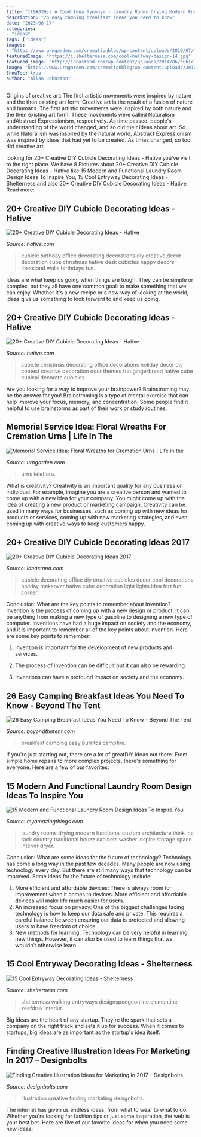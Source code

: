 ```yaml
---
title: "It&#039;s A Good Idea Synonym - Laundry Rooms Drying Modern Functional Custom Architecture Think Inc Rack Country Traditional Houzz Cabinets Washer Inspire Storage Space Interior Dryer"
description: "26 easy camping breakfast ideas you need to know"
date: "2023-06-17"
categories:
- "ideas"
tags: ["ideas"]
images:
- "https://www.urngarden.com/cremationblog/wp-content/uploads/2010/07/tfurn2.jpg"
featuredImage: "https://i.shelterness.com/cool-hallway-design-14.jpg"
featured_image: "http://ideastand.com/wp-content/uploads/2014/06/cubicle-decorating-ideas/9-cubicle-decorating-ideas.jpg"
image: "https://www.urngarden.com/cremationblog/wp-content/uploads/2010/07/tfurn2.jpg"
ShowToc: true
author: "Allan Johnston"
---
```



Origins of creative art: The first artistic movements were inspired by nature and the then existing art form.
Creative art is the result of a fusion of nature and humans. The first artistic movements were inspired by both nature and the then existing art form. These movements were called Naturalism andAbstract Expressionism, respectively. As time passed, people's understanding of the world changed, and so did their ideas about art. So while Naturalism was inspired by the natural world, Abstract Expressionism was inspired by ideas that had yet to be created. As times changed, so too did creative art.

	

		
looking for 20+ Creative DIY Cubicle Decorating Ideas - Hative you've visit to the right place. We have 8 Pictures about 20+ Creative DIY Cubicle Decorating Ideas - Hative like 15 Modern and Functional Laundry Room Design Ideas To Inspire You, 15 Cool Entryway Decorating Ideas - Shelterness and also 20+ Creative DIY Cubicle Decorating Ideas - Hative. Read more:
		
    
## 20+ Creative DIY Cubicle Decorating Ideas - Hative

<img loading=lazy src="https://hative.com/wp-content/uploads/2014/06/cubicle-decorating-ideas/14-office-cubicle-decorating-ideas.jpg" onerror="this.onerror=null;this.src='https://tse3.mm.bing.net/th?id=OIP.dUqfod3d79Gb1u8tJGB9AgHaJ4&amp;pid=15.1';" alt="20+ Creative DIY Cubicle Decorating Ideas - Hative">

_Source: hative.com_

>cubicle birthday office decorating decorations diy creative decor decoration cube christmas hative desk cubicles happy decors ideastand walls birthdays fun. 

	

Ideas are what keep us going when things are tough. They can be simple or complex, but they all have one common goal: to make something that we can enjoy. Whether it's a new recipe or a new way of looking at the world, ideas give us something to look forward to and keep us going.

    
## 20+ Creative DIY Cubicle Decorating Ideas - Hative

<img loading=lazy src="https://hative.com/wp-content/uploads/2014/06/cubicle-decorating-ideas/15-office-cubicle-decorating-ideas.jpg" onerror="this.onerror=null;this.src='https://tse4.mm.bing.net/th?id=OIP.3yAIeV4G_770hPlbEuXhQgHaJ4&amp;pid=15.1';" alt="20+ Creative DIY Cubicle Decorating Ideas - Hative">

_Source: hative.com_

>cubicle christmas decorating office decorations holiday decor diy contest creative decoration door themes fun gingerbread hative cube cubical decorate cubicles. 

	

Are you looking for a way to improve your brainpower? Brainstroming may be the answer for you! Brainstroming is a type of mental exercise that can help improve your focus, memory, and concentration. Some people find it helpful to use brainstorms as part of their work or study routines.

    
## Memorial Service Idea: Floral Wreaths For Cremation Urns | Life In The

<img loading=lazy src="https://www.urngarden.com/cremationblog/wp-content/uploads/2010/07/tfurn2.jpg" onerror="this.onerror=null;this.src='https://tse4.mm.bing.net/th?id=OIP.i1wI3siSEz8e54z6u_NPyQHaHI&amp;pid=15.1';" alt="Memorial Service Idea: Floral Wreaths for Cremation Urns | Life in the">

_Source: urngarden.com_

>urns teleflora. 

	

What is creativity?
Creativity is an important quality for any business or individual. For example, imagine you are a creative person and wanted to come up with a new idea for your company. You might come up with the idea of creating a new product or marketing campaign. Creativity can be used in many ways for businesses, such as coming up with new ideas for products or services, coming up with new marketing strategies, and even coming up with creative ways to keep customers happy.

    
## 20+ Creative DIY Cubicle Decorating Ideas 2017

<img loading=lazy src="http://ideastand.com/wp-content/uploads/2014/06/cubicle-decorating-ideas/9-cubicle-decorating-ideas.jpg" onerror="this.onerror=null;this.src='https://tse2.mm.bing.net/th?id=OIP.eQcSJ5CTJQ9oju5gVP9mcAHaJ4&amp;pid=15.1';" alt="20+ Creative DIY Cubicle Decorating Ideas 2017">

_Source: ideastand.com_

>cubicle decorating office diy creative cubicles decor cool decorations holiday makeover hative cube decoration light lights idea fort fun corner. 

	

Conclusion: What are the key points to remember about Invention?
Invention is the process of coming up with a new design or product. It can be anything from making a new type of gasoline to designing a new type of computer. Inventions have had a huge impact on society and the economy, and it is important to remember all of the key points about invention. Here are some key points to remember:
1) Invention is important for the development of new products and services.

2) The process of invention can be difficult but it can also be rewarding.

3) Inventions can have a profound impact on society and the economy.

    
## 26 Easy Camping Breakfast Ideas You Need To Know - Beyond The Tent

<img loading=lazy src="https://www.beyondthetent.com/wp-content/uploads/2019/10/Breakfast-Burritos-Campfire-Style-Taste-and-Tell-1.jpg" onerror="this.onerror=null;this.src='https://tse4.mm.bing.net/th?id=OIP.S5Ia6Dk_SdLqTDioVpLy3QHaLH&amp;pid=15.1';" alt="26 Easy Camping Breakfast Ideas You Need To Know - Beyond The Tent">

_Source: beyondthetent.com_

>breakfast camping easy burritos campfire. 

	

If you're just starting out, there are a lot of greatDIY ideas out there. From simple home repairs to more complex projects, there's something for everyone. Here are a few of our favorites: 

    
## 15 Modern And Functional Laundry Room Design Ideas To Inspire You

<img loading=lazy src="https://myamazingthings.com/wp-content/uploads/2016/11/Laundry-Room.-Laundry-Room-Ideas.-Laundry-room-with-custom-cabinets-storage-space-and-drying-rack.-Laundry-Room-Design.-THINK-architecture-Inc.-.jpg" onerror="this.onerror=null;this.src='https://tse4.mm.bing.net/th?id=OIP.s6xtsC6a0ZNR0Inh5lD2TwHaLE&amp;pid=15.1';" alt="15 Modern and Functional Laundry Room Design Ideas To Inspire You">

_Source: myamazingthings.com_

>laundry rooms drying modern functional custom architecture think inc rack country traditional houzz cabinets washer inspire storage space interior dryer. 

	

Conclusion: What are some ideas for the future of technology?
Technology has come a long way in the past few decades. Many people are now using technology every day. But there are still many ways that technology can be improved. Some ideas for the future of technology include: 
1) More efficient and affordable devices: There is always room for improvement when it comes to devices. More efficient and affordable devices will make life much easier for users. 
2) An increased focus on privacy: One of the biggest challenges facing technology is how to keep our data safe and private. This requires a careful balance between ensuring our data is protected and allowing users to have freedom of choice. 
3) New methods for learning: Technology can be very helpful in learning new things. However, it can also be used to learn things that we wouldn’t otherwise learn.

    
## 15 Cool Entryway Decorating Ideas - Shelterness

<img loading=lazy src="https://i.shelterness.com/cool-hallway-design-14.jpg" onerror="this.onerror=null;this.src='https://tse3.mm.bing.net/th?id=OIP.LlRCUBrcJ4az-9qZ9ALn2AHaKC&amp;pid=15.1';" alt="15 Cool Entryway Decorating Ideas - Shelterness">

_Source: shelterness.com_

>shelterness walking entryways designspongeonline clementine zeefdruk interiur. 

	

Big ideas are the heart of any startup. They're the spark that sets a company on the right track and sets it up for success. When it comes to startups, big ideas are as important as the startup's idea itself. 

    
## Finding Creative Illustration Ideas For Marketing In 2017 – Designbolts

<img loading=lazy src="http://www.designbolts.com/wp-content/uploads/2017/02/Best-Illustration-ideas-2017-4.jpg" onerror="this.onerror=null;this.src='https://tse1.mm.bing.net/th?id=OIP.SDxjWbXVbsBPZZxM4i86YQHaKl&amp;pid=15.1';" alt="Finding Creative Illustration Ideas for Marketing in 2017 – Designbolts">

_Source: designbolts.com_

>illustration creative finding marketing designbolts. 

	

The internet has given us endless ideas, from what to wear to what to do. Whether you're looking for fashion tips or just some inspiration, the web is your best bet. Here are five of our favorite ideas for when you need some new ideas: 

